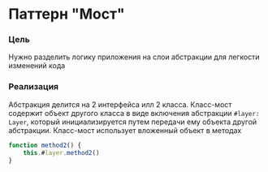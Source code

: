 # Паттерн "Мост"
### Цель
Нужно разделить логику приложения на слои абстракции для легкости изменений кода

### Реализация
Абстракция делится на 2 интерфейса  илл 2 класса. Класс-мост содержит объект другого класса в виде включения 
абстракции ``#layer: Layer``, который инициализируется путем передачи ему объекта другой абстракции. Класс-мост
использует вложенный объект в методах 
````js
function method2() {
    this.#layer.method2()
}
````